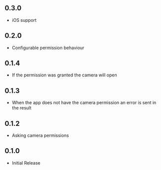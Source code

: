 ## 0.3.0

* iOS support

## 0.2.0

* Configurable permission behaviour

## 0.1.4

* If the permission was granted the camera will open

## 0.1.3

* When the app does not have the camera permission an error is sent in the result

## 0.1.2

* Asking camera permissions

## 0.1.0

* Initial Release


